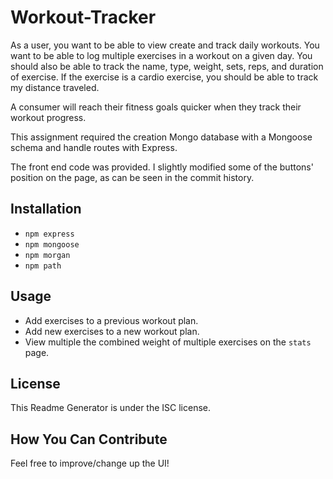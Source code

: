 # Workout-Tracker
As a user, you want to be able to view create and track daily workouts. You want to be able to log multiple exercises in a workout on a given day. You should also be able to track the name, type, weight, sets, reps, and duration of exercise. If the exercise is a cardio exercise, you should be able to track my distance traveled.

A consumer will reach their fitness goals quicker when they track their workout progress.

This assignment required the creation Mongo database with a Mongoose schema and handle routes with Express.

The front end code was provided. I slightly modified some of the buttons' position on the page, as can be seen in the commit history.

## Installation 
* ```npm express```<br>
* ```npm mongoose```<br>
* ```npm morgan```<br>
* ```npm path```

## Usage
* Add exercises to a previous workout plan.<br>
* Add new exercises to a new workout plan.<br>
* View multiple the combined weight of multiple exercises on the ```stats``` page.

## License
This Readme Generator is under the ISC license.

## How You Can Contribute
Feel free to improve/change up the UI!